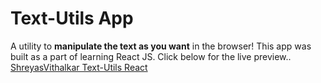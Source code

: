 # Text-Utils App

A utility to **manipulate the text as you want** in the browser!
This app was built as a part of learning React JS.
Click below for the live preview..
[ShreyasVithalkar Text-Utils React](https://shreyasvithalkar09.github.io/TextUtils-App/)
